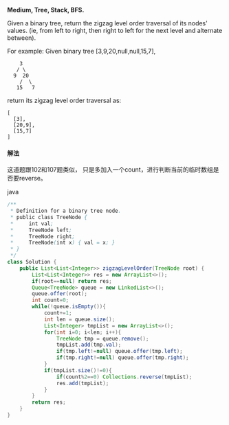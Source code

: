 **Medium,
Tree, Stack, BFS.**

Given a binary tree, return the zigzag level order traversal of its nodes' values. (ie, from left to right, then right to left for the next level and alternate between).

For example:
Given binary tree [3,9,20,null,null,15,7],
```
    3
   / \
  9  20
    /  \
   15   7
```
return its zigzag level order traversal as:
```
[
  [3],
  [20,9],
  [15,7]
]
```

#### 解法

这道题跟102和107题类似，
只是多加入一个count，进行判断当前的临时数组是否要reverse。

java
```java
/**
 * Definition for a binary tree node.
 * public class TreeNode {
 *     int val;
 *     TreeNode left;
 *     TreeNode right;
 *     TreeNode(int x) { val = x; }
 * }
 */
class Solution {
    public List<List<Integer>> zigzagLevelOrder(TreeNode root) {
        List<List<Integer>> res = new ArrayList<>();
        if(root==null) return res;
        Queue<TreeNode> queue = new LinkedList<>();
        queue.offer(root);
        int count=0;
        while(!queue.isEmpty()){
            count+=1;
            int len = queue.size();
            List<Integer> tmpList = new ArrayList<>();
            for(int i=0; i<len; i++){
                TreeNode tmp = queue.remove();
                tmpList.add(tmp.val);
                if(tmp.left!=null) queue.offer(tmp.left);
                if(tmp.right!=null) queue.offer(tmp.right);
            }
            if(tmpList.size()!=0){
                if(count%2==0) Collections.reverse(tmpList);
                res.add(tmpList);
            }
        }
        return res;
    }
}
```
